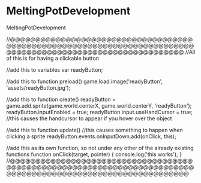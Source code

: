 # MeltingPotDevelopment
MeltingPotDevelopment

//@@@@@@@@@@@@@@@@@@@@@@@@@@@@@@@@@@@@@@@@@@@@@@@@@@@@@@@@@@@@@@@@@@@@@@@@@@@@@@@@@@@@@@@@@@@@@@@@@@@@@@@@@@@@
//All of this is for having a clickable button

//add this to variables
  var readyButton;
  
//add this to function preload()
  game.load.image('readyButton', 'assets/readyButton.jpg');

//add this to function create()
  readyButton = game.add.sprite(game.world.centerX, game.world.centerY, 'readyButton');
  readyButton.inputEnabled = true;
  readyButton.input.useHandCursor = true; //this causes the handcursor to appear if you hover over the object

//add this to function update()
  //this causes something to happen when clicking a sprite
    readyButton.events.onInputDown.add(onClick, this);

//add this as its own function, so not under any other of the already existing functions
  function onClick(target, pointer) {
   console.log('this works');
  }
//@@@@@@@@@@@@@@@@@@@@@@@@@@@@@@@@@@@@@@@@@@@@@@@@@@@@@@@@@@@@@@@@@@@@@@@@@@@@@@@@@@@@@@@@@@@@@@@@@@@@@@@@@@@@@

